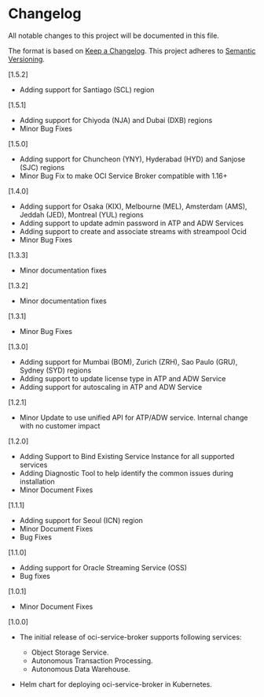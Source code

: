 # Changelog

All notable changes to this project will be documented in this file.

The format is based on [Keep a Changelog](http://keepachangelog.com/en/1.0.0/).
This project adheres to [Semantic Versioning](http://semver.org/spec/v2.0.0.html).

[1.5.2]

- Adding support for Santiago (SCL) region

[1.5.1]

- Adding support for Chiyoda (NJA) and Dubai (DXB) regions
- Minor Bug Fixes

[1.5.0]

- Adding support for Chuncheon (YNY), Hyderabad (HYD) and  Sanjose (SJC) regions
- Minor Bug Fix to make OCI Service Broker compatible with 1.16+

[1.4.0]

- Adding support for Osaka (KIX), Melbourne (MEL), Amsterdam (AMS), Jeddah (JED), Montreal (YUL) regions
- Adding support to update admin password in ATP and ADW Services
- Adding support to create and associate streams with streampool Ocid
- Minor Bug Fixes

[1.3.3]

- Minor documentation fixes

[1.3.2]

- Minor documentation fixes

[1.3.1]

- Minor Bug Fixes

[1.3.0]

- Adding support for Mumbai (BOM), Zurich (ZRH), Sao Paulo (GRU), Sydney (SYD) regions
- Adding support to update license type in ATP and ADW Service
- Adding support for autoscaling in ATP and ADW Service

[1.2.1]

- Minor Update to use unified API for ATP/ADW service. Internal change with no customer impact

[1.2.0]

- Adding Support to Bind Existing Service Instance for all supported services
- Adding Diagnostic Tool to help identify the common issues during installation
- Minor Document Fixes

[1.1.1]

- Adding support for Seoul (ICN) region
- Minor Document Fixes
- Bug Fixes

[1.1.0]

- Adding support for Oracle Streaming Service (OSS)
- Bug fixes

[1.0.1]

- Minor Document Fixes

[1.0.0]

- The initial release of oci-service-broker supports following services:

  - Object Storage Service.
  - Autonomous Transaction Processing.
  - Autonomous Data Warehouse.

- Helm chart for deploying oci-service-broker in Kubernetes.
